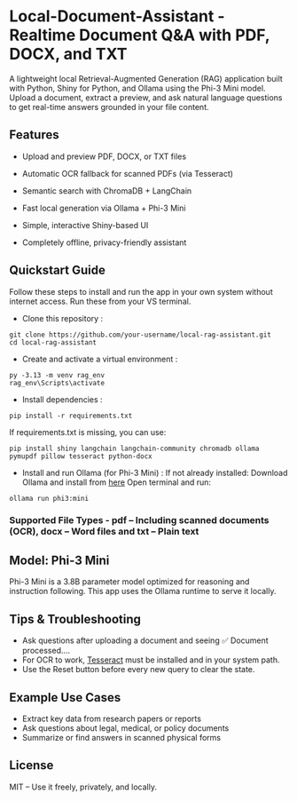 # Local-Document-Assistant -  Realtime Document Q&A with PDF, DOCX, and TXT
A lightweight local Retrieval-Augmented Generation (RAG) application built with Python, Shiny for Python, and Ollama using the Phi-3 Mini model. Upload a document, extract a preview, and ask natural language questions to get real-time answers grounded in your file content.

## Features
* Upload and preview PDF, DOCX, or TXT files

* Automatic OCR fallback for scanned PDFs (via Tesseract)

* Semantic search with ChromaDB + LangChain

* Fast local generation via Ollama + Phi-3 Mini

* Simple, interactive Shiny-based UI

* Completely offline, privacy-friendly assistant

## Quickstart Guide

Follow these steps to install and run the app in your own system without internet access.
Run these from your VS terminal.

*  Clone this repository :
```
git clone https://github.com/your-username/local-rag-assistant.git
cd local-rag-assistant
```
*  Create and activate a virtual environment :
```
py -3.13 -m venv rag_env
rag_env\Scripts\activate
```
* Install dependencies :
```
pip install -r requirements.txt
```
If requirements.txt is missing, you can use:
```
pip install shiny langchain langchain-community chromadb ollama pymupdf pillow tesseract python-docx
```
* Install and run Ollama (for Phi-3 Mini) :
If not already installed:
Download Ollama and install from [here](https://ollama.com/download)
Open terminal and run:
```
ollama run phi3:mini
```
### Supported File Types - pdf – Including scanned documents (OCR), docx – Word files and txt – Plain text

## Model: Phi-3 Mini
Phi-3 Mini is a 3.8B parameter model optimized for reasoning and instruction following. This app uses the Ollama runtime to serve it locally.

## Tips & Troubleshooting
 * Ask questions after uploading a document and seeing ✅ Document processed....
 * For OCR to work, [Tesseract](https://github.com/tesseract-ocr/tesseract) must be installed and in your system path.
 * Use the Reset button before every new query to clear the state.

## Example Use Cases
* Extract key data from research papers or reports
* Ask questions about legal, medical, or policy documents
* Summarize or find answers in scanned physical forms

## License
MIT – Use it freely, privately, and locally.
